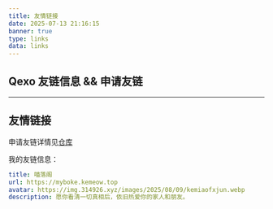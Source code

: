 ```yaml
---
title: 友情链接
date: 2025-07-13 21:16:15
banner: true
type: links
data: links
---
```


## Qexo 友链信息 && 申请友链

<!-- 1. 友链容器 -->
<div id="qexo-friends"></div>

<!-- 2. 引入样式 -->
<link rel="stylesheet" href="https://unpkg.com/qexo-friends/friends.css" />

<!-- 3. 引入脚本 -->
<script src="https://registry.npmmirror.com/qexo-static/1.6.0/files/hexo/friends.js"></script>

<!-- 4. 执行加载 -->
<script>
  loadQexoFriends("qexo-friends", "https://qexo.kemeow.top");
</script>

<div id="friends-api"></div>
<script src="https://static.314926.xyz/js/friend_api/friends-api.js"></script>
<script>qexo_friend_api("friends-api","https://qexo.kemeow.top");</script>

---

## 友情链接

申请友链详情见[仓库](https://github.com/kemiaofxjun/Friends)

我的友链信息：

```yaml
title: 喵落阁
url: https://myboke.kemeow.top
avatar: https://img.314926.xyz/images/2025/08/09/kemiaofxjun.webp
description: 愿你看清一切真相后，依旧热爱你的家人和朋友。
```